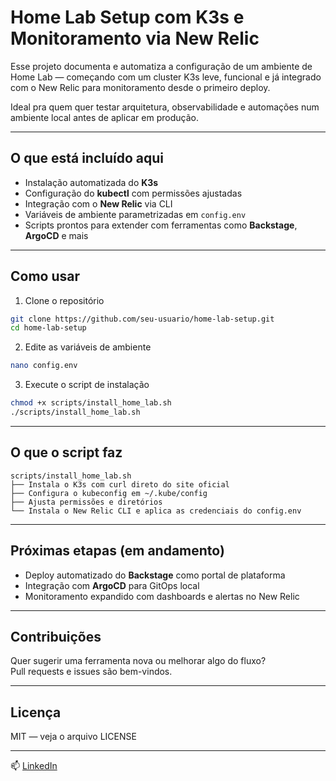 
# Home Lab Setup com K3s e Monitoramento via New Relic

Esse projeto documenta e automatiza a configuração de um ambiente de Home Lab — começando com um cluster K3s leve, funcional e já integrado com o New Relic para monitoramento desde o primeiro deploy.

Ideal pra quem quer testar arquitetura, observabilidade e automações num ambiente local antes de aplicar em produção.

---

## O que está incluído aqui

- Instalação automatizada do **K3s**
- Configuração do **kubectl** com permissões ajustadas
- Integração com o **New Relic** via CLI
- Variáveis de ambiente parametrizadas em `config.env`
- Scripts prontos para extender com ferramentas como **Backstage**, **ArgoCD** e mais

---

## Como usar

1. Clone o repositório

```bash
git clone https://github.com/seu-usuario/home-lab-setup.git
cd home-lab-setup
```

2. Edite as variáveis de ambiente

```bash
nano config.env
```

3. Execute o script de instalação

```bash
chmod +x scripts/install_home_lab.sh
./scripts/install_home_lab.sh
```

---

## O que o script faz

```plaintext
scripts/install_home_lab.sh
├── Instala o K3s com curl direto do site oficial
├── Configura o kubeconfig em ~/.kube/config
├── Ajusta permissões e diretórios
└── Instala o New Relic CLI e aplica as credenciais do config.env
```

---

## Próximas etapas (em andamento)

- Deploy automatizado do **Backstage** como portal de plataforma
- Integração com **ArgoCD** para GitOps local
- Monitoramento expandido com dashboards e alertas no New Relic

---

## Contribuições

Quer sugerir uma ferramenta nova ou melhorar algo do fluxo?  
Pull requests e issues são bem-vindos.

---

## Licença

MIT — veja o arquivo LICENSE

---

📫 [LinkedIn](https://www.linkedin.com/in/jefferson-hoy-valente/)
